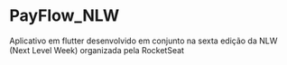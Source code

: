# PayFlow_NLW
Aplicativo em flutter desenvolvido em conjunto na sexta edição da NLW (Next Level Week) organizada pela RocketSeat
